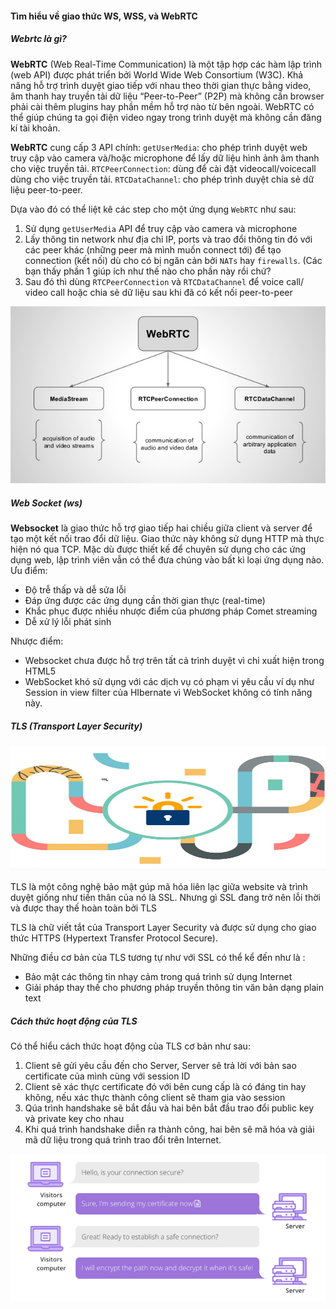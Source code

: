 #### Tìm hiểu về giao thức WS, WSS, và WebRTC

##### Webrtc là gì?

**WebRTC** (Web Real-Time Communication) là một tập hợp các hàm lập trình (web API) được phát triển bởi World Wide Web Consortium (W3C). Khả năng hỗ trợ trình duyệt giao tiếp với nhau theo thời gian thực bằng video, âm thanh hay truyền tải dữ liệu “Peer-to-Peer” (P2P) mà không cần browser phải cài thêm plugins hay phần mềm hỗ trợ nào từ bên ngoài. WebRTC có thể giúp chúng ta gọi điện video ngay trong trình duyệt mà không cần đăng kí tài khoản.

**WebRTC** cung cấp 3 API chính:
`getUserMedia`: cho phép trình duyệt web truy cập vào camera và/hoặc microphone để lấy dữ liệu hình ảnh âm thanh cho việc truyền tải.
`RTCPeerConnection`: dùng để cài đặt videocall/voicecall dùng cho việc truyền tải.
`RTCDataChannel`: cho phép trình duyệt chia sẻ dữ liệu peer-to-peer.

Dựa vào đó có thể liệt kê các step cho một ứng dụng `WebRTC` như sau:

1.  Sử dụng `getUserMedia` API để truy cập vào camera và microphone
2.  Lấy thông tin network như địa chỉ IP, ports và trao đổi thông tin đó với các peer khác (những peer mà mình muốn connect tới) để tạo connection (kết nối) dù cho có bị ngăn cản bởi `NATs` hay `firewalls`. (Các bạn thấy phần 1 giúp ích như thế nào cho phần này rồi chứ?
3.  Sau đó thì dùng `RTCPeerConnection` và `RTCDataChannel` để voice call/ video call hoặc chia sẻ dữ liệu sau khi đã có kết nối peer-to-peer

![image](images/webRTC.jpg)

##### Web Socket (ws)
**Websocket** là giao thức hỗ trợ giao tiếp hai chiều giữa client và server để tạo một kết nối trao đổi dữ liệu. Giao thức này không sử dụng HTTP mà thực hiện nó qua TCP. Mặc dù được thiết kế để chuyên sử dụng cho các ứng dụng web, lập trình viên vẫn có thể đưa chúng vào bất kì loại ứng dụng nào.
Ưu điểm:
- Độ trễ thấp và dễ sửa lỗi
- Đáp ứng được các ứng dụng cần thời gian thực (real-time)
- Khắc phục được nhiều nhược điểm của phương pháp Comet streaming
- Dễ xử lý lỗi phát sinh

Nhược điểm:
- Websocket chưa được hỗ trợ trên tất cả trình duyệt vì chỉ xuất hiện trong HTML5 
- WebSocket khó sử dụng với các dịch vụ có phạm vi yêu cầu ví dụ như Session in view filter của HIbernate vì WebSocket không có tính năng này.

##### TLS (Transport Layer Security)

<img src="images/tls-ssl-logo.jpg" width="550" height="200">

TLS là một công nghệ bảo mật gúp mã hóa liên lạc giữa website và trình duyệt giống như tiền thân của nó là SSL. Nhưng gì SSL đang trở nên lỗi thời và được thay thế hoàn toàn bởi TLS

TLS là chữ viết tắt của Transport Layer Security và được sử dụng cho giao thức HTTPS (Hypertext Transfer Protocol Secure).

Những điều cơ bản của TLS tương tự như với SSL có thể kể đến như là :
- Bảo mật các thông tin nhạy cảm trong quá trình sử dụng Internet
- Giải pháp thay thế cho phương pháp truyền thông tin văn bản dạng plain text

##### Cách thức hoạt động của TLS
Có thể hiểu cách thức hoạt động của TLS cơ bản như sau:
1. Client sẽ gửi yêu cầu đến cho Server, Server sẽ trả lời với bản sao certificate của mình cùng với session ID 
2. Client sẽ xác thực certificate đó với bên cung cấp là có đáng tin hay không, nếu xác thực thành công client sẽ tham gia vào session
3. Qúa trình handshake sẽ bắt đầu và hai bên bắt đầu trao đổi public key và private key cho nhau
4. Khi quá trình handshake diễn ra thành công, hai bên sẽ mã hóa và giải mã dữ liệu trong quá trình trao đổi trên Internet.

![image](images/tls.png)